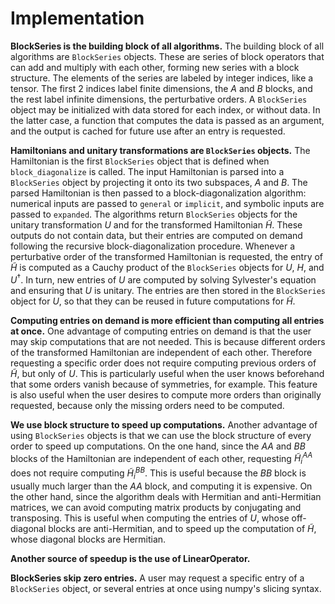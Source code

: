 # Implementation

**BlockSeries is the building block of all algorithms.**
The building block of all algorithms are `BlockSeries` objects.
These are series of block operators that can add and multiply
with each other, forming new series with a block structure.
The elements of the series are labeled by integer indices, like
a tensor.
The first $2$ indices label finite dimensions, the $A$ and $B$
blocks, and the rest label infinite dimensions, the perturbative orders.
A `BlockSeries` object may be initialized with data stored for each index, or
without data.
In the latter case, a function that computes the data is passed as an argument,
and the output is cached for future use after an entry is requested.

**Hamiltonians and unitary transformations are `BlockSeries` objects.**
The Hamiltonian is the first `BlockSeries` object that is defined when
`block_diagonalize` is called.
The input Hamiltonian is parsed into a `BlockSeries` object by projecting
it onto its two subspaces, $A$ and $B$.
The parsed Hamiltonian is then passed to a block-diagonalization algorithm:
numerical inputs are passed to `general` or `implicit`, and symbolic inputs are
passed to `expanded`.
The algorithms return `BlockSeries` objects for the unitary transformation $U$
and for the transformed Hamiltonian $\tilde{H}$.
These outputs do not contain data, but their entries are computed on demand
following the recursive block-diagonalization procedure.
Whenever a perturbative order of the transformed Hamiltonian is requested, the
entry of $\tilde{H}$ is computed as a Cauchy product of the `BlockSeries`
objects for $U$, $H$, and $U^\dagger$.
In turn, new entries of $U$ are computed by solving Sylvester's equation
and ensuring that $U$ is unitary.
The entries are then stored in the `BlockSeries` object for $U$, so that
they can be reused in future computations for $\tilde{H}$.

**Computing entries on demand is more efficient than computing all entries at
once.**
One advantage of computing entries on demand is that the user may skip
computations that are not needed.
This is because different orders of the transformed Hamiltonian are
independent of each other.
Therefore requesting a specific order does not require computing previous
orders of $\tilde{H}$, but only of $U$.
This is particularly useful when the user knows beforehand that some orders
vanish because of symmetries, for example.
This feature is also useful when the user desires to compute more orders than
originally requested, because only the missing orders need to be computed.

**We use block structure to speed up computations.**
Another advantage of using `BlockSeries` objects is that we can use the
block structure of every order to speed up computations.
On the one hand, since the $AA$ and $BB$ blocks of the Hamiltonian are
independent of each other, requesting $\tilde{H}_i^{AA}$ does not require
computing $\tilde{H}_i^{BB}$.
This is useful because the $BB$ block is usually much larger than the $AA$
block, and computing it is expensive.
On the other hand, since the algorithm deals with Hermitian and anti-Hermitian
matrices, we can avoid computing matrix products by conjugating and
transposing.
This is useful when computing the entries of $U$, whose off-diagonal blocks are
anti-Hermitian, and to speed up the computation of $\tilde{H}$, whose
diagonal blocks are Hermitian.

**Another source of speedup is the use of LinearOperator.**

**BlockSeries skip zero entries.**
A user may request a specific entry of a `BlockSeries` object, or several
entries at once using numpy's slicing syntax.
